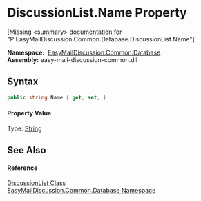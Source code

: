DiscussionList.Name Property
============================

[Missing &lt;summary> documentation for "P:EasyMailDiscussion.Common.Database.DiscussionList.Name"]


  **Namespace:**  [EasyMailDiscussion.Common.Database][1]  
  **Assembly:** easy-mail-discussion-common.dll

Syntax
------

```csharp
public string Name { get; set; }
```

#### Property Value
Type: [String][2]

See Also
--------

#### Reference
[DiscussionList Class][3]  
[EasyMailDiscussion.Common.Database Namespace][1]  

[1]: ../README.md
[2]: https://docs.microsoft.com/dotnet/api/system.string
[3]: README.md